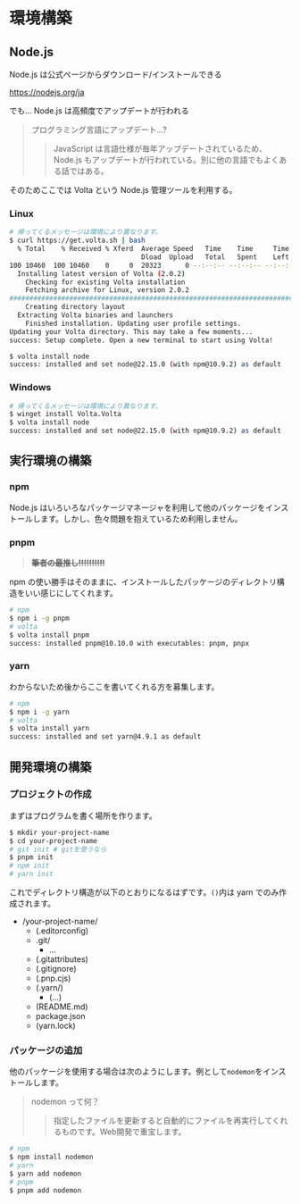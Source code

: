 # 環境構築

## Node.js

Node.js は公式ページからダウンロード/インストールできる

<https://nodejs.org/ja>

でも... Node.js は高頻度でアップデートが行われる

> プログラミング言語にアップデート...?
>> JavaScript は言語仕様が毎年アップデートされているため、 Node.js もアップデートが行われている。別に他の言語でもよくある話ではある。

そのためここでは Volta という Node.js 管理ツールを利用する。

### Linux

```bash
# 帰ってくるメッセージは環境により異なります。
$ curl https://get.volta.sh | bash
  % Total    % Received % Xferd  Average Speed   Time    Time     Time  Current
                                 Dload  Upload   Total   Spent    Left  Speed
100 10460  100 10460    0     0  20323      0 --:--:-- --:--:-- --:--:-- 20350
  Installing latest version of Volta (2.0.2)
    Checking for existing Volta installation
    Fetching archive for Linux, version 2.0.2
######################################################################## 100.0%
    Creating directory layout
  Extracting Volta binaries and launchers
    Finished installation. Updating user profile settings.
Updating your Volta directory. This may take a few moments...
success: Setup complete. Open a new terminal to start using Volta!

$ volta install node
success: installed and set node@22.15.0 (with npm@10.9.2) as default
```

### Windows

```bash
# 帰ってくるメッセージは環境により異なります。
$ winget install Volta.Volta
$ volta install node
success: installed and set node@22.15.0 (with npm@10.9.2) as default
```

## 実行環境の構築

### npm

Node.js はいろいろなパッケージマネージャを利用して他のパッケージをインストールします。しかし、色々問題を抱えているため利用しません。

### pnpm

> ~~**筆者の最推し!!!!!!!!!!**~~

npm の使い勝手はそのままに、インストールしたパッケージのディレクトリ構造をいい感じにしてくれます。

```bash
# npm
$ npm i -g pnpm
# volta
$ volta install pnpm
success: installed pnpm@10.10.0 with executables: pnpm, pnpx
```

### yarn

わからないため後からここを書いてくれる方を募集します。

```bash
# npm
$ npm i -g yarn
# volta
$ volta install yarn
success: installed and set yarn@4.9.1 as default
```

## 開発環境の構築

### プロジェクトの作成

まずはプログラムを書く場所を作ります。

```bash
$ mkdir your-project-name
$ cd your-project-name
# git init # gitを使うなら
$ pnpm init
# npm init
# yarn init
```

これでディレクトリ構造が以下のとおりになるはずです。`()`内は yarn でのみ作成されます。

- /your-project-name/
  - (.editorconfig)
  - .git/
    - ...
  - (.gitattributes)
  - (.gitignore)
  - (.pnp.cjs)
  - (.yarn/)
    - (...)
  - (README.md)
  - package.json
  - (yarn.lock)

### パッケージの追加

他のパッケージを使用する場合は次のようにします。例として`nodemon`をインストールします。

> nodemon って何？
>> 指定したファイルを更新すると自動的にファイルを再実行してくれるものです。Web開発で重宝します。

```bash
# npm
$ npm install nodemon
# yarn
$ yarn add nodemon
# pnpm
$ pnpm add nodemon
```
